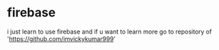 # firebase
i just learn to use firebase and if u want to learn more go to repository of  'https://github.com/imvickykumar999' 
